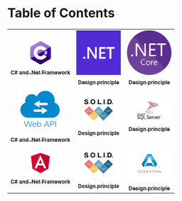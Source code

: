 # Table of Contents

<table>
  <tr>
    <td align="center"><a href="#/CsharpOops"><img src="https://raw.githubusercontent.com/Amitpnk/interview-questions/main/docs/img/logo/c-sharp.png?s=100" width="100px;" alt=""/><br /><sub><b>C# and .Net Framework</b></sub></a>  </td>
    <td align="center"><a href="#/DotNetFundamental"><img src="https://raw.githubusercontent.com/Amitpnk/interview-questions/main/docs/img/logo/dotnet.png?s=100" width="100px;" alt=""/><br /><sub><b>Design principle</b></sub></a>  </td>
      <td align="center"><a href="#/DotnetCore"><img src="https://raw.githubusercontent.com/Amitpnk/interview-questions/main/docs/img/logo/dotnetcore.png?s=100" width="100px;" alt=""/><br /><sub><b>Design principle</b></sub></a>  </td>
  </tr>
    <tr>
    <td align="center"><a href="#/API"><img src="https://raw.githubusercontent.com/Amitpnk/interview-questions/main/docs/img/logo/api.png?s=100" width="100px;" alt=""/><br /><sub><b>C# and .Net Framework</b></sub></a>  </td>
    <td align="center"><a href="#/DesginPrinciple"><img src="https://raw.githubusercontent.com/Amitpnk/interview-questions/main/docs/img/logo/solid.png?s=100" width="100px;" alt=""/><br /><sub><b>Design principle</b></sub></a>  </td>
      <td align="center"><a href="#/SQLServer"><img src="https://raw.githubusercontent.com/Amitpnk/interview-questions/main/docs/img/logo/sql.jpg?s=100" width="100px;" alt=""/><br /><sub><b>Design principle</b></sub></a>  </td>
  </tr>

   <tr>
    <td align="center"><a href="#/Angular"><img src="https://raw.githubusercontent.com/Amitpnk/interview-questions/main/docs/img/logo/angular.png?s=100" width="100px;" alt=""/><br /><sub><b>C# and .Net Framework</b></sub></a>  </td>
    <td align="center"><a href="#/DesignPattern"><img src="https://raw.githubusercontent.com/Amitpnk/interview-questions/main/docs/img/logo/solid.png?s=100" width="100px;" alt=""/><br /><sub><b>Design principle</b></sub></a>  </td>
      <td align="center"><a href="#/SimpleProgram"><img src="https://raw.githubusercontent.com/Amitpnk/interview-questions/main/docs/img/logo/algo.jpg?s=100" width="100px;" alt=""/><br /><sub><b>Design principle</b></sub></a>  </td>
  </tr>
</table>
